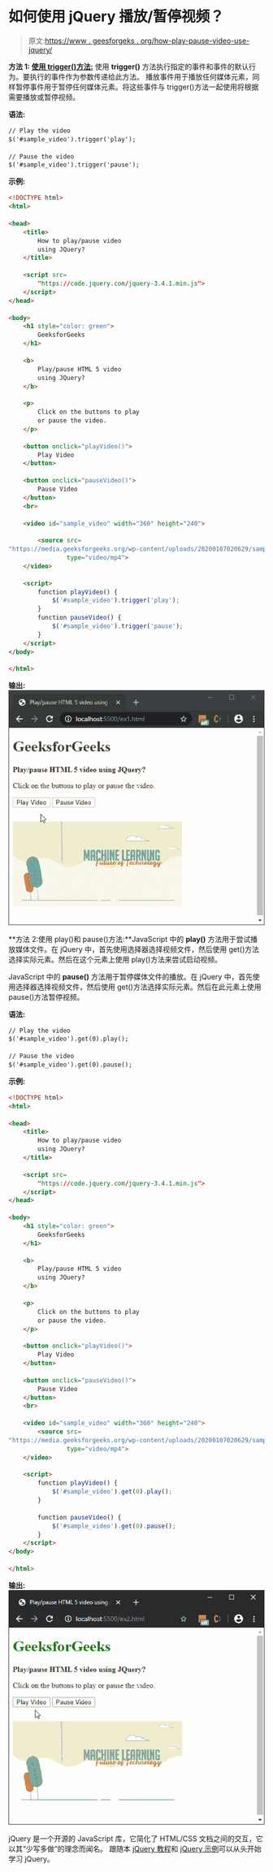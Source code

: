 # 如何使用 jQuery 播放/暂停视频？

> 原文:[https://www . geesforgeks . org/how-play-pause-video-use-jquery/](https://www.geeksforgeeks.org/how-to-play-pause-video-using-jquery/)

**方法 1: [使用 trigger()方法:](https://www.geeksforgeeks.org/jquery-trigger-method/)** 使用 **trigger()** 方法执行指定的事件和事件的默认行为。要执行的事件作为参数传递给此方法。
播放事件用于播放任何媒体元素，同样暂停事件用于暂停任何媒体元素。将这些事件与 trigger()方法一起使用将根据需要播放或暂停视频。

**语法:**

```html
// Play the video
$('#sample_video').trigger('play');

// Pause the video
$('#sample_video').trigger('pause');
```

**示例:**

```html
<!DOCTYPE html>
<html>

<head>
    <title>
        How to play/pause video
        using JQuery?
    </title>

    <script src=
        "https://code.jquery.com/jquery-3.4.1.min.js">
    </script>
</head>

<body>
    <h1 style="color: green">
        GeeksforGeeks
    </h1>

    <b>
        Play/pause HTML 5 video
        using JQuery?
    </b>

    <p>
        Click on the buttons to play
        or pause the video.
    </p>

    <button onclick="playVideo()">
        Play Video
    </button>

    <button onclick="pauseVideo()">
        Pause Video
    </button>
    <br>

    <video id="sample_video" width="360" height="240">

        <source src=
"https://media.geeksforgeeks.org/wp-content/uploads/20200107020629/sample_video.mp4"
                type="video/mp4">
    </video>

    <script>
        function playVideo() {
            $('#sample_video').trigger('play');
        }
        function pauseVideo() {
            $('#sample_video').trigger('pause');
        }
    </script>
</body>

</html>
```

**输出:**
![play-pause](img/2f7418d60bb26741962aec4ea02c9835.png)

**方法 2:使用 play()和 pause()方法:**JavaScript 中的 **play()** 方法用于尝试播放媒体文件。在 jQuery 中，首先使用选择器选择视频文件，然后使用 get()方法选择实际元素。然后在这个元素上使用 play()方法来尝试启动视频。

JavaScript 中的 **pause()** 方法用于暂停媒体文件的播放。在 jQuery 中，首先使用选择器选择视频文件，然后使用 get()方法选择实际元素。然后在此元素上使用 pause()方法暂停视频。

**语法:**

```html
// Play the video
$('#sample_video').get(0).play();

// Pause the video
$('#sample_video').get(0).pause();
```

**示例:**

```html
<!DOCTYPE html>
<html>

<head>
    <title>
        How to play/pause video
        using JQuery?
    </title>

    <script src=
        "https://code.jquery.com/jquery-3.4.1.min.js">
    </script>
</head>

<body>
    <h1 style="color: green">
        GeeksforGeeks
    </h1>

    <b>
        Play/pause HTML 5 video
        using JQuery?
    </b>

    <p>
        Click on the buttons to play
        or pause the video.
    </p>

    <button onclick="playVideo()">
        Play Video
    </button>

    <button onclick="pauseVideo()">
        Pause Video
    </button>
    <br>

    <video id="sample_video" width="360" height="240">
        <source src=
"https://media.geeksforgeeks.org/wp-content/uploads/20200107020629/sample_video.mp4"
                type="video/mp4">
    </video>

    <script>
        function playVideo() {
            $('#sample_video').get(0).play();
        }

        function pauseVideo() {
            $('#sample_video').get(0).pause();
        }
    </script>
</body>

</html>
```

**输出:**
![play-pause-2](img/700ca9187e099d2175350e8b1e22d076.png)

jQuery 是一个开源的 JavaScript 库，它简化了 HTML/CSS 文档之间的交互，它以其“少写多做”的理念而闻名。
跟随本 [jQuery 教程](https://www.geeksforgeeks.org/jquery-tutorials/)和 [jQuery 示例](https://www.geeksforgeeks.org/jquery-examples/)可以从头开始学习 jQuery。
